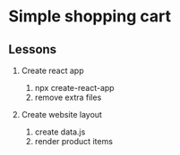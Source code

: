 # Simple shopping cart

## Lessons

1. Create react app

   1. npx create-react-app
   2. remove extra files

2. Create website layout
   1. create data.js
   2. render product items
